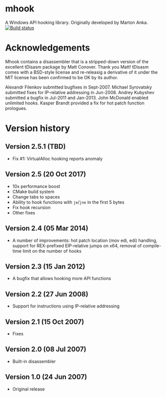 # mhook
A Windows API hooking library. Originally developed by Marton Anka. [![Build status](https://ci.appveyor.com/api/projects/status/qieg4d47uqv00we0?svg=true)](https://ci.appveyor.com/project/apriorit/mhook)


# Acknowledgements
Mhook contains a disassembler that is a stripped-down version of the excellent tDisasm package by Matt Conover. Thank you Matt! tDisasm comes with a BSD-style license and re-releasig a derivative of it under the MIT license has been confirmed to be OK by its author. 

Alexandr Filenkov submitted bugfixes in Sept-2007. Michael Syrovatsky submitted fixes for IP-relative addressing in Jun-2008. Andrey Kubyshev submitted a bugfix in Jul-2011 and Jan-2013. John McDonald enabled unlimited hooks. Kasper Brandt provided a fix for hot patch function prologues. 

# Version history

## Version 2.5.1 (TBD)
- Fix #1: VirtualAlloc hooking reports anomaly

## Version 2.5 (20 Oct 2017)
- 10x performance boost
- CMake build system
- Change tabs to spaces
- Ability to hook functions with `je`/`jne` in the first 5 bytes
- Fix hook recursion
- Other fixes

## Version 2.4 (05 Mar 2014)
- A number of improvements: hot patch location (mov edi, edi) handling, support for REX-prefixed EIP-relative jumps on x64, removal of compile-time limit on the number of hooks

## Version 2.3 (15 Jan 2012)
- A bugfix that allows hooking more API functions

## Version 2.2 (27 Jun 2008)
- Support for instructions using IP-relative addressing

## Version 2.1 (15 Oct 2007)
- Fixes

## Version 2.0 (08 Jul 2007)
- Built-in disassembler

## Version 1.0 (24 Jun 2007)
- Original release
